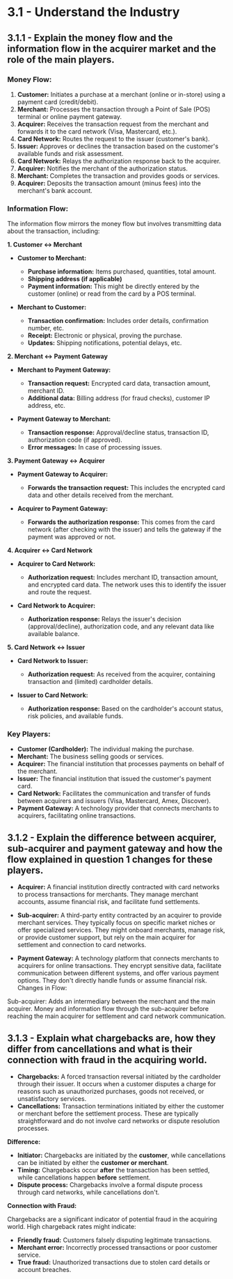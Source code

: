 # 3.1 - Understand the Industry

## 3.1.1 - Explain the money flow and the information flow in the acquirer market and the role of the main players.

### Money Flow:

1. **Customer:** Initiates a purchase at a merchant (online or in-store) using a payment card (credit/debit).
2. **Merchant:** Processes the transaction through a Point of Sale (POS) terminal or online payment gateway.
3. **Acquirer:** Receives the transaction request from the merchant and forwards it to the card network (Visa, Mastercard, etc.).
4. **Card Network:** Routes the request to the issuer (customer's bank).
5. **Issuer:** Approves or declines the transaction based on the customer's available funds and risk assessment.
6. **Card Network:** Relays the authorization response back to the acquirer.
7. **Acquirer:** Notifies the merchant of the authorization status.
8. **Merchant:** Completes the transaction and provides goods or services.
9. **Acquirer:** Deposits the transaction amount (minus fees) into the merchant's bank account.

### Information Flow:

The information flow mirrors the money flow but involves transmitting data about the transaction, including:

**1. Customer ↔ Merchant**

* **Customer to Merchant:**
    * **Purchase information:** Items purchased, quantities, total amount.
    * **Shipping address (if applicable)**
    * **Payment information:** This might be directly entered by the customer (online) or read from the card by a POS terminal.

* **Merchant to Customer:**
    * **Transaction confirmation:** Includes order details, confirmation number, etc.
    * **Receipt:** Electronic or physical, proving the purchase.
    * **Updates:** Shipping notifications, potential delays, etc.

**2. Merchant ↔ Payment Gateway**

* **Merchant to Payment Gateway:**
    * **Transaction request:** Encrypted card data, transaction amount, merchant ID.
    * **Additional data:** Billing address (for fraud checks), customer IP address, etc.

* **Payment Gateway to Merchant:**
    * **Transaction response:** Approval/decline status, transaction ID, authorization code (if approved).
    * **Error messages:** In case of processing issues.

**3. Payment Gateway ↔ Acquirer**

* **Payment Gateway to Acquirer:**
    * **Forwards the transaction request:** This includes the encrypted card data and other details received from the merchant.

* **Acquirer to Payment Gateway:**
    * **Forwards the authorization response:**  This comes from the card network (after checking with the issuer) and tells the gateway if the payment was approved or not.

**4. Acquirer ↔ Card Network**

* **Acquirer to Card Network:**
    * **Authorization request:**  Includes merchant ID, transaction amount, and encrypted card data.  The network uses this to identify the issuer and route the request.

* **Card Network to Acquirer:**
    * **Authorization response:**  Relays the issuer's decision (approval/decline), authorization code, and any relevant data like available balance.

**5. Card Network ↔ Issuer**

* **Card Network to Issuer:**
    * **Authorization request:** As received from the acquirer, containing transaction and (limited) cardholder details.

* **Issuer to Card Network:**
    * **Authorization response:**  Based on the cardholder's account status, risk policies, and available funds.

### Key Players:

* **Customer (Cardholder):** The individual making the purchase.
* **Merchant:** The business selling goods or services.
* **Acquirer:** The financial institution that processes payments on behalf of the merchant.
* **Issuer:** The financial institution that issued the customer's payment card.
* **Card Network:** Facilitates the communication and transfer of funds between acquirers and issuers (Visa, Mastercard, Amex, Discover).
* **Payment Gateway:** A technology provider that connects merchants to acquirers, facilitating online transactions.


## 3.1.2 - Explain the difference between acquirer, sub-acquirer and payment gateway and how the flow explained in question 1 changes for these players.

- **Acquirer:** A financial institution directly contracted with card networks to process transactions for merchants. They manage merchant accounts, assume financial risk, and facilitate fund settlements.

- **Sub-acquirer:** A third-party entity contracted by an acquirer to provide merchant services. They typically focus on specific market niches or offer specialized services. They might onboard merchants, manage risk, or provide customer support, but rely on the main acquirer for settlement and connection to card networks.

- **Payment Gateway:** A technology platform that connects merchants to acquirers for online transactions. They encrypt sensitive data, facilitate communication between different systems, and offer various payment options. They don't directly handle funds or assume financial risk.
Changes in Flow:

Sub-acquirer: Adds an intermediary between the merchant and the main acquirer. Money and information flow through the sub-acquirer before reaching the main acquirer for settlement and card network communication.

## 3.1.3 - Explain what chargebacks are, how they differ from cancellations and what is their connection with fraud in the acquiring world.

* **Chargebacks:** A forced transaction reversal initiated by the cardholder through their issuer. It occurs when a customer disputes a charge for reasons such as unauthorized purchases, goods not received, or unsatisfactory services.
* **Cancellations:** Transaction terminations initiated by either the customer or merchant before the settlement process. These are typically straightforward and do not involve card networks or dispute resolution processes.

**Difference:** 

* **Initiator:** Chargebacks are initiated by the **customer**, while cancellations can be initiated by either the **customer or merchant**.
* **Timing:** Chargebacks occur **after** the transaction has been settled, while cancellations happen **before** settlement.
* **Dispute process:** Chargebacks involve a formal dispute process through card networks, while cancellations don't.

**Connection with Fraud:**

Chargebacks are a significant indicator of potential fraud in the acquiring world. High chargeback rates might indicate:

* **Friendly fraud:** Customers falsely disputing legitimate transactions.
* **Merchant error:** Incorrectly processed transactions or poor customer service.
* **True fraud:** Unauthorized transactions due to stolen card details or account breaches.